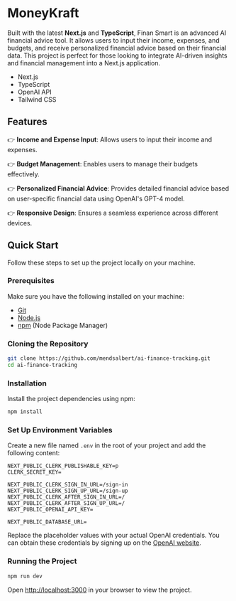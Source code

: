 
# MoneyKraft

Built with the latest **Next.js** and **TypeScript**, Finan Smart is an advanced AI financial advice tool. It allows users to input their income, expenses, and budgets, and receive personalized financial advice based on their financial data. This project is perfect for those looking to integrate AI-driven insights and financial management into a Next.js application.

- Next.js
- TypeScript
- OpenAI API
- Tailwind CSS

##  Features

👉 **Income and Expense Input**: Allows users to input their income and expenses.

👉 **Budget Management**: Enables users to manage their budgets effectively.

👉 **Personalized Financial Advice**: Provides detailed financial advice based on user-specific financial data using OpenAI's GPT-4 model.

👉 **Responsive Design**: Ensures a seamless experience across different devices.

##  Quick Start

Follow these steps to set up the project locally on your machine.

### Prerequisites

Make sure you have the following installed on your machine:

- [Git](https://git-scm.com/)
- [Node.js](https://nodejs.org/en)
- [npm](https://www.npmjs.com/) (Node Package Manager)

### Cloning the Repository

```bash
git clone https://github.com/mendsalbert/ai-finance-tracking.git
cd ai-finance-tracking
```

### Installation

Install the project dependencies using npm:

```bash
npm install
```

### Set Up Environment Variables

Create a new file named `.env` in the root of your project and add the following content:

```env
NEXT_PUBLIC_CLERK_PUBLISHABLE_KEY=p
CLERK_SECRET_KEY=

NEXT_PUBLIC_CLERK_SIGN_IN_URL=/sign-in
NEXT_PUBLIC_CLERK_SIGN_UP_URL=/sign-up
NEXT_PUBLIC_CLERK_AFTER_SIGN_IN_URL=/
NEXT_PUBLIC_CLERK_AFTER_SIGN_UP_URL=/
NEXT_PUBLIC_OPENAI_API_KEY=

NEXT_PUBLIC_DATABASE_URL=
```

Replace the placeholder values with your actual OpenAI credentials. You can obtain these credentials by signing up on the [OpenAI website](https://openai.com/).

### Running the Project

```bash
npm run dev
```

Open [http://localhost:3000](http://localhost:3000) in your browser to view the project.
